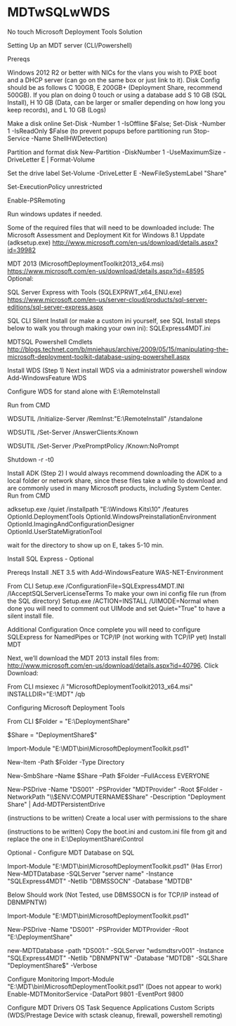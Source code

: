 # MDTwSQLwWDS
No touch Microsoft Deployment Tools Solution

Setting Up an MDT server (CLI/Powershell)

Prereqs

Windows 2012 R2 or better with NICs for the vlans you wish to PXE boot and a DHCP server (can go on the same box or just link to it). Disk Config should be as follows C 100GB,  E 200GB+ (Deployment Share, recommend 500GB). If you plan on doing 0 touch or using a database add S 10 GB (SQL Install), H 10 GB (Data, can be larger or smaller depending on how long you keep records), and L 10 GB (Logs)

Make a disk online Set-Disk -Number 1 -IsOffline $False;  Set-Disk -Number 1 -IsReadOnly $False (to prevent popups before partitioning run Stop-Service -Name ShellHWDetection)

Partition and format disk New-Partition -DiskNumber 1 -UseMaximumSize -DriveLetter E | Format-Volume

Set the drive label Set-Volume -DriveLetter E -NewFileSystemLabel "Share"

Set-ExecutionPolicy unrestricted

Enable-PSRemoting

Run windows updates if needed.

Some of the required files that will need to be downloaded include:
The Microsoft Assessment and Deployment Kit for Windows 8.1 Uppdate (adksetup.exe) http://www.microsoft.com/en-us/download/details.aspx?id=39982

MDT 2013 (MicrosoftDeploymentToolkit2013_x64.msi) https://www.microsoft.com/en-us/download/details.aspx?id=48595
Optional:

SQL Server Express with Tools (SQLEXPRWT_x64_ENU.exe) https://www.microsoft.com/en-us/server-cloud/products/sql-server-editions/sql-server-express.aspx

SQL CLI Silent Install (or make a custom ini yourself, see SQL Install steps below to walk you through making your own ini): SQLExpress4MDT.ini

MDTSQL Powershell Cmdlets http://blogs.technet.com/b/mniehaus/archive/2009/05/15/manipulating-the-microsoft-deployment-toolkit-database-using-powershell.aspx
 
Install WDS (Step 1)
Next install WDS via a administrator powershell window Add-WindowsFeature WDS

Configure WDS for stand alone with E:\RemoteInstall

Run from CMD

WDSUTIL /Initialize-Server /RemInst:"E:\RemoteInstall" /standalone

WDSUTIL /Set-Server /AnswerClients:Known

WDSUTIL /Set-Server /PxePromptPolicy /Known:NoPrompt

Shutdown -r -t0

Install ADK (Step 2)
I would always recommend downloading the ADK to a local folder or network share, since these files take a while to download and are commonly used in many Microsoft products, including System Center.
Run from CMD

adksetup.exe /quiet /installpath "E:\Windows Kits\10" /features OptionId.DeploymentTools OptionId.WindowsPreinstallationEnvironment OptionId.ImagingAndConfigurationDesigner OptionId.UserStateMigrationTool

wait for the directory to show up on E, takes 5-10 min.

Install SQL Express - Optional

Prereqs
Install .NET 3.5 with Add-WindowsFeature WAS-NET-Environment

From CLI
Setup.exe /ConfigurationFile=SQLExpress4MDT.INI /IAcceptSQLServerLicenseTerms
To make your own ini config file run (from the SQL directory) Setup.exe /ACTION=INSTALL /UIMODE=Normal
when done you will need to comment out UIMode and set Quiet="True" to have a silent install file.

Additional Configuration
Once complete you will need to configure SQLExpress for NamedPipes or TCP/IP (not working with TCP/IP yet)
Install MDT

Next, we’ll download the MDT 2013 install files from: http://www.microsoft.com/en-us/download/details.aspx?id=40796. Click Download:

From CLI
msiexec /i "MicrosoftDeploymentToolkit2013_x64.msi" INSTALLDIR="E:\MDT" /qb
 
Configuring Microsoft Deployment Tools

From CLI
$Folder = "E:\DeploymentShare"

$Share = "DeploymentShare$"

Import-Module "E:\MDT\bin\MicrosoftDeploymentToolkit.psd1"

New-Item -Path $Folder -Type Directory 

New-SmbShare –Name $Share –Path $Folder –FullAccess EVERYONE

New-PSDrive -Name "DS001" -PSProvider "MDTProvider" -Root $Folder -NetworkPath "\\$ENV:COMPUTERNAME\$Share" -Description "Deployment Share" | Add-MDTPersistentDrive

(instructions to be written) Create a local user with permissions to the share

(instructions to be written) Copy the boot.ini and custom.ini file from git and replace the one in E:\DeploymentShare\Control

Optional - Configure MDT Database on SQL

Import-Module "E:\MDT\bin\MicrosoftDeploymentToolkit.psd1"
(Has Error) New-MDTDatabase -SQLServer "server name" -Instance "SQLExpress4MDT" -Netlib "DBMSSOCN" -Database "MDTDB"
 
Below Should work (Not Tested, use DBMSSOCN is for TCP/IP instead of DBNMPNTW)

Import-Module "E:\MDT\bin\MicrosoftDeploymentToolkit.psd1"

New-PSDrive -Name "DS001" -PSProvider MDTProvider -Root "E:\DeploymentShare"

new-MDTDatabase -path "DS001:" -SQLServer "wdsmdtsrv001" -Instance "SQLExpress4MDT" -Netlib "DBNMPNTW" -Database "MDTDB" -SQLShare "DeploymentShare$" -Verbose

Configure Monitoring
Import-Module "E:\MDT\bin\MicrosoftDeploymentToolkit.psd1"
(Does not appear to work) Enable-MDTMonitorService -DataPort 9801 -EventPort 9800

Configure MDT
Drivers
OS
Task Sequence
Applications
Custom Scripts (WDS/Prestage Device with sctask cleanup, firewall, powershell remoting)
